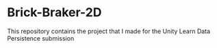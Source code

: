 # Brick-Braker-2D
This repository contains the project that I made for the Unity Learn Data Persistence submission
